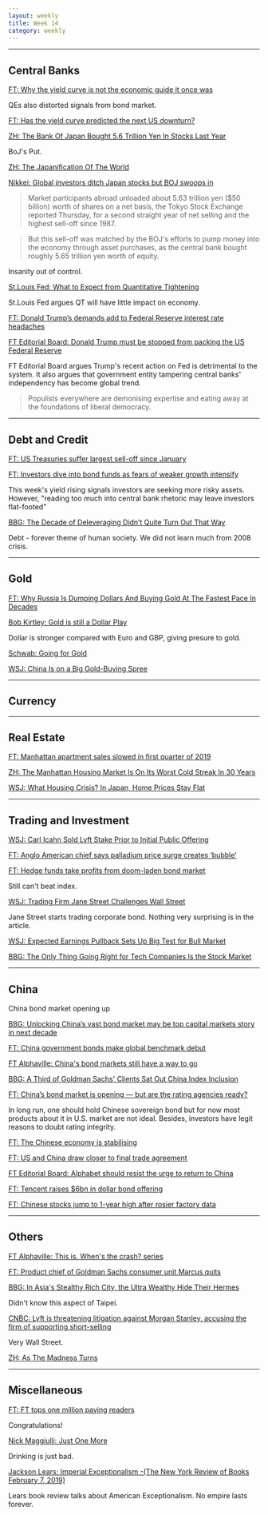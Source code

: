 ```yaml
---
layout: weekly
title: Week 14 
category: weekly
---
```


---
## Central Banks

[FT: Why the yield curve is not the economic guide it once was](
https://www.ft.com/content/15d4048e-552f-11e9-91f9-b6515a54c5b1)

QEs also distorted signals from bond market.

[FT: Has the yield curve predicted the next US downturn?](
https://www.ft.com/content/cf9eb29a-5220-11e9-9c76-bf4a0ce37d49)

[ZH: The Bank Of Japan Bought 5.6 Trillion Yen In Stocks Last Year](
https://www.zerohedge.com/news/2019-04-05/bank-japan-bought-57-trillion-stocks-last-year)

BoJ's Put.

[ZH: The Japanification Of The World](
https://www.zerohedge.com/news/2019-04-05/japanification-world)

[Nikkei: Global investors ditch Japan stocks but BOJ swoops in](
https://asia.nikkei.com/Economy/Global-investors-ditch-Japan-stocks-but-BOJ-swoops-in)

> Market participants abroad unloaded about 5.63 trillion yen ($50 billion)
worth of shares on a net basis, the Tokyo Stock Exchange reported Thursday,
for a second straight year of net selling and the highest sell-off since 1987.

> But this sell-off was matched by the BOJ's efforts to pump money into the
economy through asset purchases, as the central bank bought roughly
5.65 trillion yen worth of equity.

Insanity out of control.

[St.Louis Fed: What to Expect from Quantitative Tightening](
https://research.stlouisfed.org/publications/economic-synopses/2019/04/05/what-to-expect-from-quantitative-tightening/)

St.Louis Fed argues QT will have little impact on economy.

[FT: Donald Trump’s demands add to Federal Reserve interest rate headaches](
https://www.ft.com/content/b14c682e-5878-11e9-9dde-7aedca0a081a)

[FT Editorial Board: Donald Trump must be stopped from packing the US Federal Reserve](
https://www.ft.com/content/d04270c6-57a5-11e9-a3db-1fe89bedc16e)

FT Editorial Board argues Trump's recent action on Fed is detrimental to
the system. It also argues that government entity tampering central
banks' independency has become global trend.

> Populists everywhere are demonising expertise and eating away
at the foundations of liberal democracy.

---
## Debt and Credit

[FT: US Treasuries suffer largest sell-off since January](
https://www.ft.com/content/46cbd90e-54b2-11e9-91f9-b6515a54c5b1)

[FT: Investors dive into bond funds as fears of weaker growth intensify](
https://www.ft.com/content/6da7d8d2-57bb-11e9-91f9-b6515a54c5b1)

This week's yield rising signals investors are seeking more risky assets. However,
"reading too much into central bank rhetoric may leave investors flat-footed"

[BBG: The Decade of Deleveraging Didn’t Quite Turn Out That Way](
https://www.bloomberg.com/graphics/2019-decade-of-debt)

Debt - forever theme of human society. We did not learn much
from 2008 crisis.

---
## Gold

[FT: Why Russia Is Dumping Dollars And Buying Gold At The Fastest Pace In Decades](
https://www.zerohedge.com/news/2019-03-30/why-russia-dumping-dollars-and-buying-gold-fastest-pace-decades)

[Bob Kirtley: Gold is still a Dollar Play](
http://www.gold-prices.biz/home/gold-is-still-a-dollar-play.html)

Dollar is stronger compared with Euro and GBP, giving presure to gold.

[Schwab: Going for Gold](
https://www.schwab.com/active-trader/insights/content/going-gold?bmac=RYH)

[WSJ: China Is on a Big Gold-Buying Spree](
https://www.bloomberg.com/news/articles/2019-04-07/china-continues-gold-buying-spree-as-pboc-adds-for-fourth-month)

---
## Currency

---
## Real Estate

[FT: Manhattan apartment sales slowed in first quarter of 2019](
https://www.ft.com/content/0617efc2-54cd-11e9-91f9-b6515a54c5b1)

[ZH: The Manhattan Housing Market Is On Its Worst Cold Streak In 30 Years](
https://www.zerohedge.com/news/2019-04-03/manhattan-housing-market-its-worst-cold-streak-30-years)

[WSJ: What Housing Crisis? In Japan, Home Prices Stay Flat](
https://www.wsj.com/articles/what-housing-crisis-in-japan-home-prices-stay-flat-11554210002)

---
## Trading and Investment

[WSJ: Carl Icahn Sold Lyft Stake Prior to Initial Public Offering](
https://www.wsj.com/articles/carl-icahn-sold-lyft-stake-prior-to-initial-public-offering-11554316497)

[FT: Anglo American chief says palladium price surge creates ‘bubble’](
https://www.ft.com/content/b638b628-5074-11e9-b401-8d9ef1626294)

[FT: Hedge funds take profits from doom-laden bond market](
https://www.ft.com/content/9f90e56e-560d-11e9-91f9-b6515a54c5b1)

Still can't beat index.

[WSJ: Trading Firm Jane Street Challenges Wall Street](
https://www.wsj.com/articles/jane-street-challenges-wall-street-11554468405)

Jane Street starts trading corporate bond. Nothing very surprising is in the
article.

[WSJ: Expected Earnings Pullback Sets Up Big Test for Bull Market](
https://www.wsj.com/articles/corporate-profit-squeeze-looms-threatening-stocks-climb-11554634801)

[BBG: The Only Thing Going Right for Tech Companies Is the Stock Market](
https://www.bloomberg.com/news/articles/2019-04-05/only-thing-going-right-for-tech-companies-is-the-stock-market)

---
## China

China bond market opening up

[BBG: Unlocking China’s vast bond market may be top capital markets story in next decade](
https://www.bloomberg.com/professional/blog/unlocking-chinas-vast-bond-market-may-top-capital-markets-story-next-decade/)

[FT: China government bonds make global benchmark debut](
https://www.ft.com/content/04c0e6c2-5411-11e9-a3db-1fe89bedc16e)

[FT Alphaville: China's bond markets still have a way to go](
https://ftalphaville.ft.com/2019/04/01/1554091223000/China-s-bond-markets-still-have-a-way-to-go/)

[BBG: A Third of Goldman Sachs' Clients Sat Out China Index Inclusion](
https://www.bloomberg.com/news/articles/2019-04-02/a-third-of-goldman-sachs-clients-sat-out-china-index-inclusion?srnd=premium)

[FT: China’s bond market is opening — but are the rating agencies ready?](
https://www.ft.com/content/e6ea3c7c-55f8-11e9-91f9-b6515a54c5b1)

In long run, one should hold Chinese sovereign bond but for now
most products about it in U.S. market are not ideal. Besides,
investors have legit reasons to doubt rating integrity.

[FT: The Chinese economy is stabilising](
https://www.ft.com/content/37ac5f08-5529-11e9-91f9-b6515a54c5b1)

[FT: US and China draw closer to final trade agreement](
https://www.ft.com/content/d6ac5082-5582-11e9-91f9-b6515a54c5b1)

[FT Editorial Board: Alphabet should resist the urge to return to China](
https://www.ft.com/content/a961542e-561d-11e9-91f9-b6515a54c5b1)

[FT: Tencent raises $6bn in dollar bond offering](
https://www.ft.com/content/17a93944-5680-11e9-a3db-1fe89bedc16e)

[FT: Chinese stocks jump to 1-year high after rosier factory data](
https://www.ft.com/content/6ae15166-5421-11e9-91f9-b6515a54c5b1)

---
## Others

[FT Alphaville: This is. When's the crash? series](
https://ftalphaville.ft.com/series/This%20is%20nuts.%20When's%20the%20crash%3F)

[FT: Product chief of Goldman Sachs consumer unit Marcus quits](
https://www.ft.com/content/232dad00-54b8-11e9-a3db-1fe89bedc16e)

[BBG: In Asia's Stealthy Rich City, the Ultra Wealthy Hide Their Hermes](
https://www.bloomberg.com/news/articles/2019-04-01/ultra-rich-hide-their-hermes-in-asia-s-city-of-stealth-wealth)

Didn't know this aspect of Taipei.

[CNBC: Lyft is threatening litigation against Morgan Stanley, accusing the firm of supporting short-selling](
https://www.cnbc.com/2019/04/06/lyft-is-threatening-litigation-against-morgan-stanley-accusing-the-firm-of-supporting-short-selling.html)

Very Wall Street.

[ZH: As The Madness Turns](
https://www.zerohedge.com/news/2019-04-05/madness-turns)


---
## Miscellaneous

[FT: FT tops one million paying readers](
https://aboutus.ft.com/en-gb/announcements/ft-tops-one-million-paying-readers/)

Congratulations!

[Nick Maggiulli: Just One More](
https://ofdollarsanddata.com/just-one-more/)

Drinking is just bad.

[Jackson Lears: Imperial Exceptionalism -(The New York Review of Books February 7, 2019)](
https://johnmenadue.com/jackson-lears-imperial-exceptionalism-the-new-york-review-of-books-february-7-2019/)

Lears book review talks about American Exceptionalism. No empire lasts forever.

